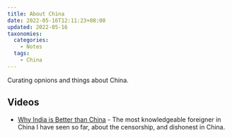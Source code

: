 ```yaml
---
title: About China
date: 2022-05-16T12:11:23+08:00
updated: 2022-05-16
taxonomies:
  categories:
    - Notes
  tags:
    - China
---
```


Curating opnions and things about China.

<!-- more -->

## Videos

- [Why India is Better than China](https://www.youtube.com/watch?v=9avzTVVjnZw) - The most knowledgeable foreigner in China I have seen so far, about the censorship, and dishonest in China.
